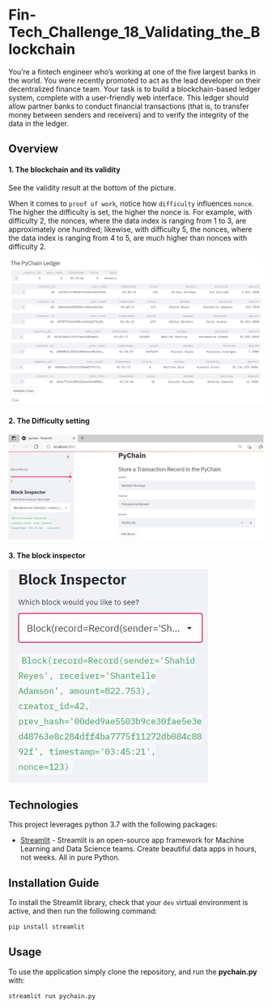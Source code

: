 # Fin-Tech_Challenge_18_Validating_the_Blockchain

You’re a fintech engineer who’s working at one of the five largest banks in the world. You were recently promoted to act as the lead developer on their decentralized finance team. Your task is to build a blockchain-based ledger system, complete with a user-friendly web interface. This ledger should allow partner banks to conduct financial transactions (that is, to transfer money between senders and receivers) and to verify the integrity of the data in the ledger.



## Overview

#### 1. The blockchain and its validity

See the validity result at the bottom of the picture.

When it comes to `proof of work`, notice how `difficulty` influences `nonce`. The higher the difficulty is set, the higher the nonce is. For example, with difficulty 2, the nonces, where the data index is ranging from 1 to 3, are approximately one hundred; likewise,  with difficulty 5, the nonces, where the data index is ranging from 4 to 5, are much higher than nonces with difficulty 2.

![ledger_validation_all.jpg](images/ledger_validation_all.jpg)




#### 2. The Difficulty setting

![difficulty_5.JPG](images/difficulty_5.JPG)



#### 3. The block inspector

![Block_Inspector_2.JPG](images/Block_Inspector_2.JPG)





## Technologies

This project leverages python 3.7 with the following packages:

* [Streamlit](https://discuss.streamlit.io/t/set-default-height-and-width-for-st-write-for-magic/729/2) - Streamlit is an open-source app framework for Machine Learning and Data Science teams. Create beautiful data apps in hours, not weeks. All in pure Python.



## Installation Guide

To install the Streamlit library, check that your `dev` virtual environment is active, and then run the following command:

```python
pip install streamlit
```



## Usage

To use the  application simply clone the repository, and run the **pychain.py** with:

```bash
streamlit run pychain.py
```

